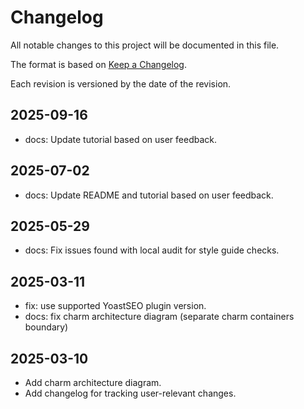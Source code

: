 # Changelog

All notable changes to this project will be documented in this file.

The format is based on [Keep a Changelog](https://keepachangelog.com/en/1.1.0/).

Each revision is versioned by the date of the revision.

## 2025-09-16

- docs: Update tutorial based on user feedback.

## 2025-07-02

- docs: Update README and tutorial based on user feedback.

## 2025-05-29

- docs: Fix issues found with local audit for style guide checks.

## 2025-03-11

- fix: use supported YoastSEO plugin version.
- docs: fix charm architecture diagram (separate charm containers boundary)

## 2025-03-10

- Add charm architecture diagram.
- Add changelog for tracking user-relevant changes.
